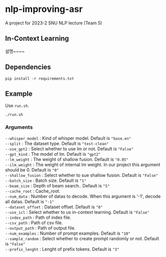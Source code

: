 # nlp-improving-asr
A project for 2023-2 SNU NLP lecture (Team 5)

## In-Context Learning
설명~~~~

## Dependencies
```
pip install -r requirements.txt
```
## Example
Use `run.sh`.
```
./run.sh
```

### Arguments

`--whisper_model` : Kind of whisper model. Default is `"base.en"`  
`--split` : The dataset type. Default is `"test-clean"`  
`--use_gpt2` : Select whether to use lm or not. Default is `"False"`  
`--gpt_kind` : The model of lm. Default is `"gpt2"`  
`--lm_weight` : The weight of shallow fusion. Default is `"0.05"`  
`--ilm_weight` : The weight of internal lm weight. In our project this argument should be 0. Default is `"0"`  
`--shallow_fusion` : Select whether to sue shallow fusion. Default is `"False"`  
`--batch_size` : Batch size. Default is `"1"`  
`--beam_size` : Depth of beam search.. Default is `"5"`  
`--cache_root` : Cache_root.  
`--num_data` : Number of datas to decode. When this argument is '-1', decode all datas. Default is `"-1"`  
`--dataset_offset` : Dataset offset. Default is `"0"`  
`--use_icl` : Select whether to us in-context learning. Default is `"False"`  
`--index_path` : Path of index file.  
`--csv_path` : Path of csv file.  
`--output_path` : Path of output file.  
`--num_examples` : Number of prompt examples. Default is `"10"`  
`--sample_random` : Select whether to create prompt randomly or not. Default is `"False"`  
`--prefix_lenght` : Lenght of prefix tokens. Default is `"3"`  

